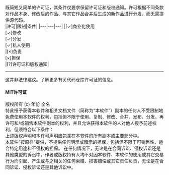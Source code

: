 既简短又简单的许可证，其条件仅要求保留许可证和版权通知。许可根据不同条款对作品本身、修改后的作品、与其它作品合并后生成的新作品进行分发，而无需提供源代码。<br>
|许可|限制|条件|
|---|---|---|
|[✓]商业化使用<br>[✓]修改<br>[✓]分发<br>[✓]私人使用<br>|[×]负责<br>[×]担保<br>|[?]许可证和版权通知|
***
这并非法律建议。了解更多有关代码仓库许可证的信息。<br>
#### MIT许可证<br>
版权所有 (c) 年份 全名<br>
特此授予获得本软件和相关文档文件（简称为“本软件”）副本的任何人不受限制地免费使用本软件的权利，包括但不限于使用、复制、修改、合并、发布、分发、再许可和/或销售本软件副本的权利，并且允许获得本软件的人对他人授予前述权利，但须符合以下条件：<br>
上述版权声明和本许可声明应包含在本软件的所有副本或主要部分中。<br>
本软件“按原样”提供，不提供任何明示或暗示的担保，包括但不限于可销售性、适合特定用途和不侵权的担保。 在任何情况下，无论是在合同诉讼、侵权诉讼还是其他类型的诉讼中，作者或版权持有人均不对因本软件、本软件的使用或其它交易行为而引起、产生或与之相关的任何索赔、损害赔偿或其它责任负责，无论是在合同诉讼、侵权诉讼还是其他诉讼中。<br>
